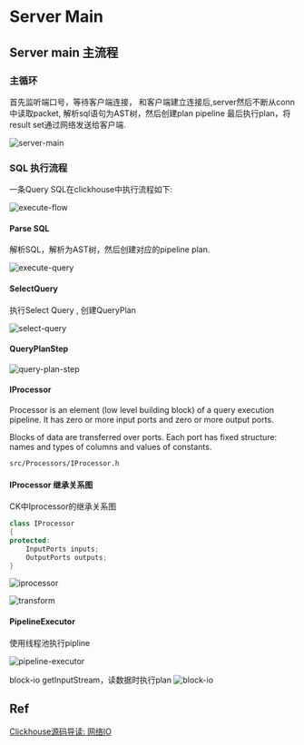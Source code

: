 # Server Main 

<!-- toc -->

## Server main 主流程

### 主循环

首先监听端口号，等待客户端连接， 
和客户端建立连接后,server然后不断从conn中读取packet, 
解析sql语句为AST树，然后创建plan pipeline
最后执行plan，将result set通过网络发送给客户端.

![server-main](./dot/server-main.svg)


### SQL 执行流程

一条Query SQL在clickhouse中执行流程如下:

![execute-flow](./dot/execute-flow.svg)

#### Parse SQL

解析SQL，解析为AST树，然后创建对应的pipeline plan.

![execute-query](./dot/execute-query.svg)

#### SelectQuery  

执行Select Query , 创建QueryPlan

![select-query](./dot/select-query.svg)

#### QueryPlanStep

![query-plan-step](./dot/query-plan-step.svg)

#### IProcessor 

 Processor is an element (low level building block) of a query execution pipeline.
It has zero or more input ports and zero or more output ports.

Blocks of data are transferred over ports.
Each port has fixed structure: names and types of columns and values of constants.

```
src/Processors/IProcessor.h
```

#### IProcessor 继承关系图

CK中Iprocessor的继承关系图

```cpp
class IProcessor
{
protected:
    InputPorts inputs;
    OutputPorts outputs;
}
```
![iprocessor](./dot/iprocessor.svg)

![transform](./dot/transform.svg)

#### PipelineExecutor

使用线程池执行pipline

![pipeline-executor](./dot/pipeline-executor.svg)

block-io getInputStream，读数据时执行plan
![block-io](./dot/block-io.svg)

## Ref

[Clickhouse源码导读: 网络IO](https://cloud.tencent.com/developer/article/1602664)
